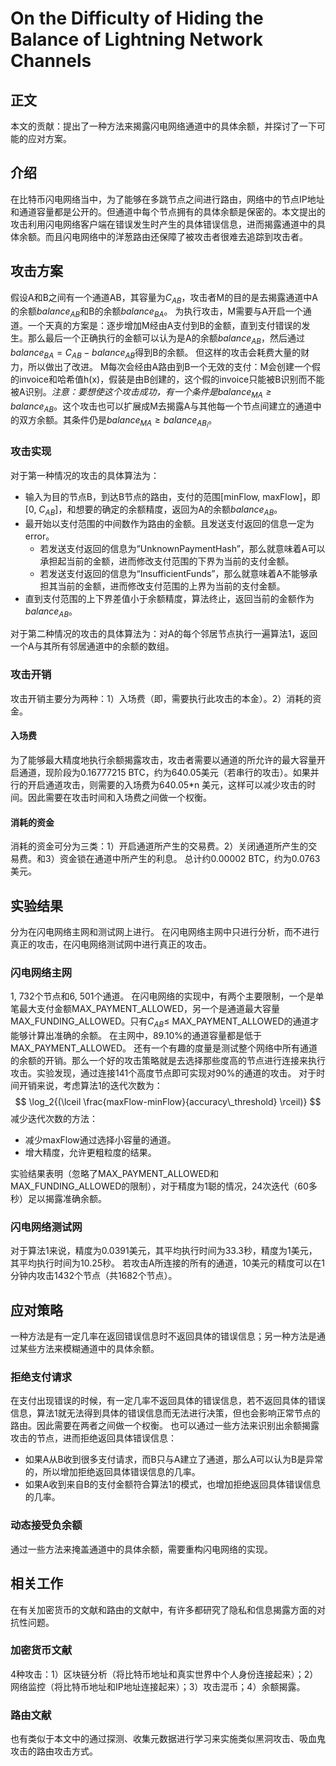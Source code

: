 <!--
 * @Author: ZhXZhao
 * @Date: 2020-04-02 21:42:55
 * @LastEditors: ZhXZhao
 * @LastEditTime: 2020-04-03 00:19:12
 * @Description: 
 -->

# On the Difficulty of Hiding the Balance of Lightning Network Channels


## 正文

本文的贡献：提出了一种方法来揭露闪电网络通道中的具体余额，并探讨了一下可能的应对方案。

## 介绍

在比特币闪电网络当中，为了能够在多跳节点之间进行路由，网络中的节点IP地址和通道容量都是公开的。但通道中每个节点拥有的具体余额是保密的。本文提出的攻击利用闪电网络客户端在错误发生时产生的具体错误信息，进而揭露通道中的具体余额。而且闪电网络中的洋葱路由还保障了被攻击者很难去追踪到攻击者。

## 攻击方案

假设A和B之间有一个通道AB，其容量为$C_{AB}$，攻击者M的目的是去揭露通道中A的余额$balance_{AB}$和B的余额$balance_{BA}$。
为执行攻击，M需要与A开启一个通道。一个天真的方案是：逐步增加M经由A支付到B的金额，直到支付错误的发生。那么最后一个正确执行的金额可以认为是A的余额$balance_{AB}$，然后通过$balance_{BA}=C_{AB}-balance_{AB}$得到B的余额。
但这样的攻击会耗费大量的财力，所以做出了改进。
M每次会经由A路由到B一个无效的支付：M会创建一个假的invoice和哈希值h(x)，假装是由B创建的，这个假的invoice只能被B识别而不能被A识别。*注意：要想使这个攻击成功，有一个条件是$balance_{MA} \geq balance_{AB}$*。这个攻击也可以扩展成M去揭露A与其他每一个节点间建立的通道中的双方余额。其条件仍是$balance_{MA} \geq balance_{AB_i}$。

### 攻击实现

对于第一种情况的攻击的具体算法为：
- 输入为目的节点B，到达B节点的路由，支付的范围[minFlow, maxFlow]，即[0, $C_{AB}$]，和想要的确定的余额精度，返回为A的余额$balance_{AB}$。
- 最开始以支付范围的中间数作为路由的金额。且发送支付返回的信息一定为error。
  - 若发送支付返回的信息为“UnknownPaymentHash”，那么就意味着A可以承担起当前的金额，进而修改支付范围的下界为当前的支付金额。
  - 若发送支付返回的信息为“InsufficientFunds”，那么就意味着A不能够承担其当前的金额，进而修改支付范围的上界为当前的支付金额。
- 直到支付范围的上下界差值小于余额精度，算法终止，返回当前的金额作为$balance_{AB}$。

对于第二种情况的攻击的具体算法为：对A的每个邻居节点执行一遍算法1，返回一个A与其所有邻居通道中的余额的数组。

### 攻击开销

攻击开销主要分为两种：1）入场费（即，需要执行此攻击的本金）。2）消耗的资金。

#### 入场费

为了能够最大精度地执行余额揭露攻击，攻击者需要以通道的所允许的最大容量开启通道，现阶段为0.16777215 BTC，约为640.05美元（若串行的攻击）。如果并行的开启通道攻击，则需要的入场费为640.05*n 美元，这样可以减少攻击的时间。因此需要在攻击时间和入场费之间做一个权衡。

#### 消耗的资金

消耗的资金可分为三类：1）开启通道所产生的交易费。2）关闭通道所产生的交易费。和3）资金锁在通道中所产生的利息。
总计约0.00002 BTC，约为0.0763美元。

## 实验结果

分为在闪电网络主网和测试网上进行。
在闪电网络主网中只进行分析，而不进行真正的攻击，在闪电网络测试网中进行真正的攻击。

### 闪电网络主网

1, 732个节点和6, 501个通道。
在闪电网络的实现中，有两个主要限制，一个是单笔最大支付金额MAX_PAYMENT_ALLOWED，另一个是通道最大容量MAX_FUNDING_ALLOWED。只有$C_{AB} \leq$ MAX_PAYMENT_ALLOWED的通道才能够计算出准确的余额。
在主网中，89.10%的通道容量都是低于MAX_PAYMENT_ALLOWED。
还有一个有趣的度量是测试整个网络中所有通道的余额的开销。那么一个好的攻击策略就是去选择那些度高的节点进行连接来执行攻击。实验发现，通过连接141个高度节点即可实现对90%的通道的攻击。
对于时间开销来说，考虑算法1的迭代次数为：
$$ \log_2{(\lceil \frac{maxFlow-minFlow}{accuracy\_threshold} \rceil)} $$
减少迭代次数的方法：
- 减少maxFlow通过选择小容量的通道。
- 增大精度，允许更粗粒度的结果。

实验结果表明（忽略了MAX_PAYMENT_ALLOWED和MAX_FUNDING_ALLOWED的限制），对于精度为1聪的情况，24次迭代（60多秒）足以揭露准确余额。

### 闪电网络测试网

对于算法1来说，精度为0.0391美元，其平均执行时间为33.3秒，精度为1美元，其平均执行时间为10.25秒。
若攻击A所连接的所有的通道，10美元的精度可以在1分钟内攻击1432个节点（共1682个节点）。

## 应对策略

一种方法是有一定几率在返回错误信息时不返回具体的错误信息；另一种方法是通过某些方法来模糊通道中的具体余额。

### 拒绝支付请求

在支付出现错误的时候，有一定几率不返回具体的错误信息，若不返回具体的错误信息，算法1就无法得到具体的错误信息而无法进行决策，但也会影响正常节点的路由。因此需要在两者之间做一个权衡。
也可以通过一些方法来识别出余额揭露攻击的节点，进而拒绝返回具体错误信息：
- 如果A从B收到很多支付请求，而B只与A建立了通道，那么A可以认为B是异常的，所以增加拒绝返回具体错误信息的几率。
- 如果A收到来自B的支付金额符合算法1的模式，也增加拒绝返回具体错误信息的几率。

### 动态接受负余额

通过一些方法来掩盖通道中的具体余额，需要重构闪电网络的实现。

## 相关工作

在有关加密货币的文献和路由的文献中，有许多都研究了隐私和信息揭露方面的对抗性问题。

### 加密货币文献

4种攻击：1）区块链分析（将比特币地址和真实世界中个人身份连接起来）；2）网络监控（将比特币地址和IP地址连接起来）；3）攻击混币；4）余额揭露。

### 路由文献

也有类似于本文中的通过探测、收集元数据进行学习来实施类似黑洞攻击、吸血鬼攻击的路由攻击方式。

